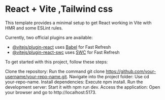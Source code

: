# React + Vite ,Tailwind css

This template provides a minimal setup to get React working in Vite with HMR and some ESLint rules.

Currently, two official plugins are available:

- [@vitejs/plugin-react](https://github.com/vitejs/vite-plugin-react/blob/main/packages/plugin-react/README.md) uses [Babel](https://babeljs.io/) for Fast Refresh
- [@vitejs/plugin-react-swc](https://github.com/vitejs/vite-plugin-react-swc) uses [SWC](https://swc.rs/) for Fast Refresh

To get started with this project, follow these steps:

Clone the repository: Run the command
git clone https://github.com/your-username/your-repo-name.git.
Navigate into the project folder: Use
cd your-repo-name.
Install dependencies: Execute
npm install.
Run the development server: Start it with
npm run dev.
Access the application: Open your browser and go to
http://localhost:5173.
